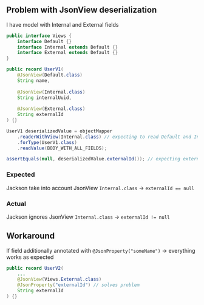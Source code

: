
## Problem with JsonView deserialization

I have model with Internal and External fields
```java
public interface Views {
    interface Default {}
    interface Internal extends Default {}
    interface External extends Default {}
}
```
```java
public record UserV1(
    @JsonView(Default.class)
    String name,
    
    @JsonView(Internal.class)
    String internalUuid,
    
    @JsonView(External.class)
    String externalId
) {}
```
```java
UserV1 deserializedValue = objectMapper
    .readerWithView(Internal.class) // expecting to read Default and Internal fields only
    .forType(UserV1.class)
    .readValue(BODY_WITH_ALL_FIELDS);

assertEquals(null, deserializedValue.externalId()); // expecting external fields to be null
```

### Expected
Jackson take into account JsonView `Internal.class` -> `externalId == null`

### Actual
Jackson ignores JsonView `Internal.class` -> `externalId != null`


## Workaround
If field additionally annotated with `@JsonProperty("someName")` -> everything works as expected 
```java
public record UserV2(
    ...
    @JsonView(Views.External.class)
    @JsonProperty("externalId") // solves problem
    String externalId
) {}
```